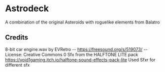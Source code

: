 # Astrodeck
A combination of the original Asteroids with roguelike elements from Balatro

## Credits
8-bit car engine.wav by EVRetro -- https://freesound.org/s/519073/ -- License: Creative Commons 0
Sfx from the HALFTONE LITE pack https://void1gaming.itch.io/halftone-sound-effects-pack-lite
Used Sfxr for different sfx
